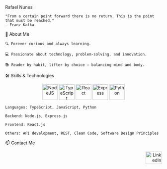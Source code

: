 Rafael Nunes

    "From a certain point forward there is no return. This is the point that must be reached."
    — Franz Kafka

🚀 About Me

    🔍 Forever curious and always learning.

    💻 Passionate about technology, problem-solving, and innovation.

    📚 Reader by habit, lifter by choice — balancing mind and body.

🛠️ Skills & Technologies
<div align="center"> <img src="https://cdn.jsdelivr.net/gh/devicons/devicon/icons/nodejs/nodejs-original.svg" width="50" height="50" alt="NodeJS" /> <img src="https://cdn.jsdelivr.net/gh/devicons/devicon/icons/typescript/typescript-original.svg" width="50" height="50" alt="TypeScript" /> <img src="https://cdn.jsdelivr.net/gh/devicons/devicon/icons/react/react-original.svg" width="50" height="50" alt="React" /> <img src="https://cdn.jsdelivr.net/gh/devicons/devicon/icons/express/express-original.svg" width="50" height="50" alt="Express" /> <img src="https://cdn.jsdelivr.net/gh/devicons/devicon/icons/python/python-original.svg" width="50" height="50" alt="Python" /> </div>

    Languages: TypeScript, JavaScript, Python

    Backend: Node.js, Express.js

    Frontend: React.js

    Others: API development, REST, Clean Code, Software Design Principles

📫 Contact Me
<div align="right"> <a href="https://www.linkedin.com/in/rafaelornunes/" target="_blank"> <img src="https://raw.githubusercontent.com/maurodesouza/profile-readme-generator/master/src/assets/icons/social/linkedin/default.svg" width="52" height="40" alt="LinkedIn Logo" /> </a> </div>

